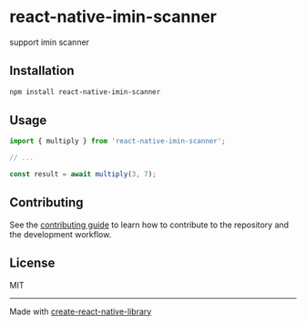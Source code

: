 # react-native-imin-scanner

support imin scanner

## Installation

```sh
npm install react-native-imin-scanner
```

## Usage


```js
import { multiply } from 'react-native-imin-scanner';

// ...

const result = await multiply(3, 7);
```


## Contributing

See the [contributing guide](CONTRIBUTING.md) to learn how to contribute to the repository and the development workflow.

## License

MIT

---

Made with [create-react-native-library](https://github.com/callstack/react-native-builder-bob)
